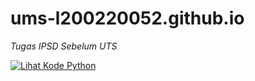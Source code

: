 # ums-l200220052.github.io

*Tugas IPSD Sebelum UTS*



[![Lihat Kode Python](https://img.shields.io/badge/Lihat-Kode%20Python-blue)](link_anda_di_sini)
